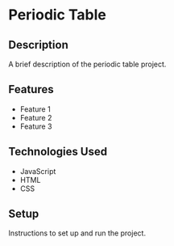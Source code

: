 # Periodic Table

## Description

A brief description of the periodic table project.

## Features

- Feature 1
- Feature 2
- Feature 3

## Technologies Used

- JavaScript
- HTML
- CSS

## Setup

Instructions to set up and run the project.
